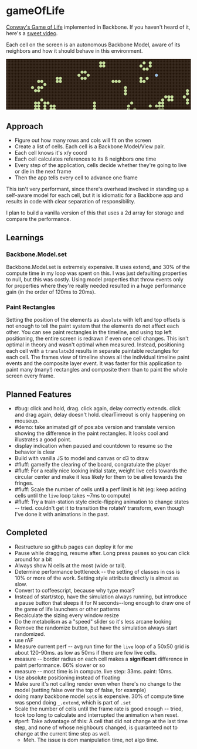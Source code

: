 gameOfLife
==========

[Conway's Game of Life](http://en.wikipedia.org/wiki/Conway_game_of_life) implemented in Backbone. If you haven't heard of it, here's a [sweet video](https://www.youtube.com/watch?v=C2vgICfQawE).

Each cell on the screen is an autonomous Backbone Model, aware of its neighbors and how it should behave in this environment.

[![Animated gif of game in action.](/img/interacting.gif?raw=true)]((http://simpleascouldbe.github.io/gameOfLife/))

## Approach

* Figure out how many rows and cols will fit on the screen
* Create a list of cells. Each cell is a Backbone Model/View pair.
* Each cell knows it's x/y coord
* Each cell calculates references to its 8 neighbors one time
* Every step of the application, cells decide whether they're going to live or die in the next frame
* Then the app tells every cell to advance one frame

This isn't very performant, since there's overhead involved in standing up a self-aware model for each cell,
but it is idiomatic for a Backbone app and results in code with clear separation of responsibility.

I plan to build a vanilla version of this that uses a 2d array for storage and compare the performance.

## Learnings

### Backbone.Model.set

Backbone.Model.set is extremely expensive. It uses extend, and 30% of the compute time in my loop was spent on this. I was just defaulting properties to null, but this was costly.
Using model properties that throw events only for properties where they're really needed resulted in a huge performance gain (in the order of 120ms to 20ms).

### Paint Rectangles

Setting the position of the elements as `absolute` with left and top offsets is not enough to tell the paint system that the elements do not affect each other.
You can see paint rectangles in the timeline, and using top left positioning, the entire screen is redrawn if even one cell changes. This isn't optimal in theory and wasn't optimal when measured.
Instead, positioning each cell with a `translate3d` results in separate paintable rectangles for each cell. The frames view of timeline shows all the individual timeline paint events and the composite layer event.
It was faster for this application to paint many (many!) rectangles and composite them than to paint the whole screen every frame.


## Planned Features

* #bug: click and hold, drag. click again, delay correctly extends. click and drag again, delay doesn't hold. clearTimeout is only happening on mouseup.
* #demo: take animated gif of pos:abs version and translate version showing the difference in the paint rectangles. It looks cool and illustrates a good point.
* display indication when paused and countdown to resume so the behavior is clear
* Build with vanilla JS to model and canvas or d3 to draw
* #fluff: gameify the clearing of the board, congratulate the player
* #fluff: For a really nice looking initial state, weight live cells towards the circular center and make it less likely for them to be alive towards the fringes.
* #fluff: Scale the number of cells until a perf limit is hit (eg: keep adding cells until the `live` loop takes ~7ms to compute)
* #fluff: Try a train-station style circle-flipping animation to change states -- tried. couldn't get it to transition the rotateY transform, even though I've done it with animations in the past.


## Completed

* Restructure so github pages can deploy it for me
* Pause while dragging, resume after. Long press pauses so you can click around for a bit
* Always show N cells at the most (wide or tall).
* Determine performance bottleneck -- the setting of classes in css is 10% or more of the work. Setting style attribute directly is almost as slow.
* Convert to coffeescript, because why type moar?
* Instead of start/stop, have the simulation always running, but introduce a pause button that sleeps it for N seconds--long enough to draw one of the game of life launchers or other patterns
* Recalculate the sizing every window resize
* Do the metabolism as a "speed" slider so it's less arcane looking
* Remove the randomize button, but have the simulation always start randomized.
* use rAF
* Measure current perf -- avg run time for the `live` loop of a 50x50 grid is about 120-90ms. as low as 50ms if there are few live cells.
* measure -- border radius on each cell makes a **significant** difference in paint performance. 66% slower or so
* measure -- most time is in compute. live step: 33ms. paint: 10ms.
* Use absolute positioning instead of floating
* Make sure it's not calling render even when there's no change to the model (setting false over the top of false, for example)
* doing many backbone model `set`s is expensive. 30% of compute time was spend doing `_.extend`, which is part of `.set`
* Scale the number of cells until the frame rate is good enough -- tried, took too long to calculate and interrupted the animation when reset.
* #perf: Take advantage of this: A cell that did not change at the last time step, and none of whose neighbours changed, is guaranteed not to change at the current time step as well.
  * Meh. The issue is dom manipulation time, not algo time.
